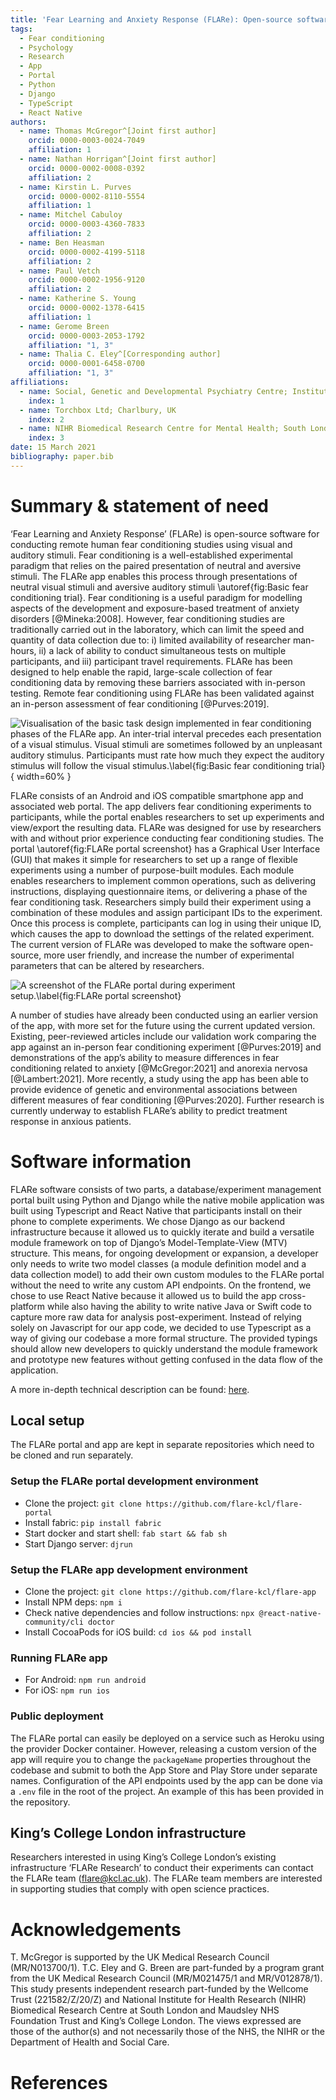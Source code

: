 ```yaml
---
title: 'Fear Learning and Anxiety Response (FLARe): Open-source software for remote human fear conditioning experiments.'
tags:
  - Fear conditioning
  - Psychology
  - Research
  - App
  - Portal
  - Python
  - Django
  - TypeScript
  - React Native
authors:
  - name: Thomas McGregor^[Joint first author]
    orcid: 0000-0003-0024-7049
    affiliation: 1
  - name: Nathan Horrigan^[Joint first author]
    orcid: 0000-0002-0008-0392
    affiliation: 2
  - name: Kirstin L. Purves
    orcid: 0000-0002-8110-5554
    affiliation: 1
  - name: Mitchel Cabuloy
    orcid: 0000-0003-4360-7833
    affiliation: 2
  - name: Ben Heasman
    orcid: 0000-0002-4199-5118
    affiliation: 2
  - name: Paul Vetch
    orcid: 0000-0002-1956-9120
    affiliation: 2
  - name: Katherine S. Young
    orcid: 0000-0002-1378-6415
    affiliation: 1
  - name: Gerome Breen
    orcid: 0000-0003-2053-1792
    affiliation: "1, 3"
  - name: Thalia C. Eley^[Corresponding author]
    orcid: 0000-0001-6458-0700
    affiliation: "1, 3"
affiliations:
  - name: Social, Genetic and Developmental Psychiatry Centre; Institute of Psychiatry, Psychology & Neuroscience; King’s College London; London, UK.
    index: 1
  - name: Torchbox Ltd; Charlbury, UK
    index: 2
  - name: NIHR Biomedical Research Centre for Mental Health; South London and Maudsley NHS Trust; London, UK.
    index: 3
date: 15 March 2021
bibliography: paper.bib
---
```


# Summary & statement of need

‘Fear Learning and Anxiety Response’ (FLARe) is open-source software for conducting remote human fear conditioning studies using visual and auditory stimuli. Fear conditioning is a well-established experimental paradigm that relies on the paired presentation of neutral and aversive stimuli. The FLARe app enables this process through presentations of neutral visual stimuli and aversive auditory stimuli \autoref{fig:Basic fear conditioning trial}. Fear conditioning is a useful paradigm for modelling aspects of the development and exposure-based treatment of anxiety disorders [@Mineka:2008]. However, fear conditioning studies are traditionally carried out in the laboratory, which can limit the speed and quantity of data collection due to: i) limited availability of researcher man-hours, ii) a lack of ability to conduct simultaneous tests on multiple participants, and iii) participant travel requirements. FLARe has been designed to help enable the rapid, large-scale collection of fear conditioning data by removing these barriers associated with in-person testing. Remote fear conditioning using FLARe has been validated against an in-person assessment of fear conditioning [@Purves:2019].

![Visualisation of the basic task design implemented in fear conditioning phases of the FLARe app. An inter-trial interval precedes each presentation of a visual stimulus. Visual stimuli are sometimes followed by an unpleasant auditory stimulus. Participants must rate how much they expect the auditory stimulus will follow the visual stimulus.\label{fig:Basic fear conditioning trial}](./repo_assets/basic-trial-figure.png){ width=60% }

FLARe consists of an Android and iOS compatible smartphone app and associated web portal. The app delivers fear conditioning experiments to participants, while the portal enables researchers to set up experiments and view/export the resulting data. FLARe was designed for use by researchers with and without prior experience conducting fear conditioning studies. The portal \autoref{fig:FLARe portal screenshot} has a Graphical User Interface (GUI) that makes it simple for researchers to set up a range of flexible experiments using a number of purpose-built modules. Each module enables researchers to implement common operations, such as delivering instructions, displaying questionnaire items, or delivering a phase of the fear conditioning task. Researchers simply build their experiment using a combination of these modules and assign participant IDs to the experiment. Once this process is complete, participants can log in using their unique ID, which causes the app to download the settings of the related experiment. The current version of FLARe was developed to make the software open-source, more user friendly, and increase the number of experimental parameters that can be altered by researchers.

![A screenshot of the FLARe portal during experiment setup.\label{fig:FLARe portal screenshot}](./repo_assets/flare-portal-screenshot.png)

A number of studies have already been conducted using an earlier version of the app, with more set for the future using the current updated version. Existing, peer-reviewed articles include our validation work comparing the app against an in-person fear conditioning experiment [@Purves:2019] and demonstrations of the app’s ability to measure differences in fear conditioning related to anxiety [@McGregor:2021] and anorexia nervosa [@Lambert:2021]. More recently, a study using the app has been able to provide evidence of genetic and environmental associations between different measures of fear conditioning [@Purves:2020]. Further research is currently underway to establish FLARe’s ability to predict treatment response in anxious patients.

# Software information

FLARe software consists of two parts, a database/experiment management portal built using Python and Django while the native mobile application was built using Typescript and React Native that participants install on their phone to complete experiments. We chose Django as our backend infrastructure because it allowed us to quickly iterate and build a versatile module framework on top of Django’s Model-Template-View (MTV) structure. This means, for ongoing development or expansion, a developer only needs to write two model classes (a module definition model and a data collection model) to add their own custom modules to the FLARe portal without the need to write any custom API endpoints. On the frontend, we chose to use React Native because it allowed us to build the app cross-platform while also having the ability to write native Java or Swift code to capture more raw data for analysis post-experiment. Instead of relying solely on Javascript for our app code, we decided to use Typescript as a way of giving our codebase a more formal structure. The provided typings should allow new developers to quickly understand the module framework and prototype new features without getting confused in the data flow of the application.

A more in-depth technical description can be found: [here](https://docs.google.com/document/d/11GBzLfQ3bPkZqHHJNA9wDgRUs89Na2V7oKZGWzhvfDw/edit?usp=sharing).

## Local setup

The FLARe portal and app are kept in separate repositories which need to be cloned and run separately.

### Setup the FLARe portal development environment

- Clone the project: `git clone https://github.com/flare-kcl/flare-portal`
- Install fabric: `pip install fabric`
- Start docker and start shell: `fab start && fab sh`
- Start Django server: `djrun`

### Setup the FLARe app development environment

- Clone the project: `git clone https://github.com/flare-kcl/flare-app`
- Install NPM deps: `npm i`
- Check native dependencies and follow instructions: `npx @react-native-community/cli doctor`
- Install CocoaPods for iOS build: `cd ios && pod install`

### Running FLARe app

- For Android: `npm run android`
- For iOS: `npm run ios`

### Public deployment

The FLARe portal can easily be deployed on a service such as Heroku using the provider Docker container. However, releasing a custom version of the app will require you to change the `packageName` properties throughout the codebase and submit to both the App Store and Play Store under separate names. Configuration of the API endpoints used by the app can be done via a `.env` file in the root of the project. An example of this has been provided in the repository.

## King’s College London infrastructure

Researchers interested in using King’s College London’s existing infrastructure ‘FLARe Research’ to conduct their experiments can contact the FLARe team (flare@kcl.ac.uk). The FLARe team members are interested in supporting studies that comply with open science practices.

# Acknowledgements

T. McGregor is supported by the UK Medical Research Council (MR/N013700/1). T.C. Eley and G. Breen are part-funded by a program grant from the UK Medical Research Council (MR/M021475/1 and MR/V012878/1). This study presents independent research part-funded by the Wellcome Trust (221582/Z/20/Z) and National Institute for Health Research (NIHR) Biomedical Research Centre at South London and Maudsley NHS Foundation Trust and King’s College London. The views expressed are those of the author(s) and not necessarily those of the NHS, the NIHR or the Department of Health and Social Care.

# References
